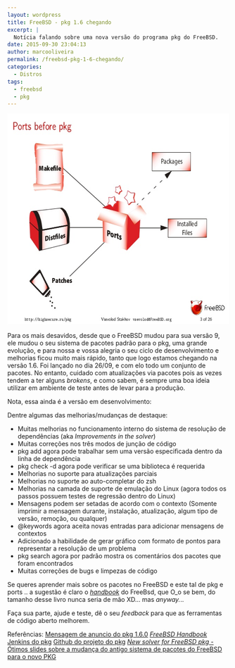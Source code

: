 ```yaml
---
layout: wordpress
title: FreeBSD - pkg 1.6 chegando
excerpt: |
  Notícia falando sobre uma nova versão do programa pkg do FreeBSD.
date: 2015-09-30 23:04:13
author: marcooliveira
permalink: /freebsd-pkg-1-6-chegando/
categories:
  - Distros
tags:
  - freebsd
  - pkg
---
```


<a href="/assets/wp-content/uploads/2015/09/pkg.jpg"><img class="aligncenter size-full wp-image-3427" src="/assets/wp-content/uploads/2015/09/pkg.jpg" alt="pkg" width="638" height="479" /></a>

Para os mais desavidos, desde que o FreeBSD mudou para sua versão 9, ele mudou o seu sistema de pacotes padrão para o pkg, uma grande evolução, e para nossa e vossa alegria o seu ciclo de desenvolvimento e melhorias ficou muito mais rápido, tanto que logo estamos chegando na versão 1.6. Foi lançado no dia 26/09, e com elo todo um conjunto de pacotes.
No entanto, cuidado com atualizações via pacotes pois as vezes tendem a ter alguns <em>brokens</em>, e como sabem, é sempre uma boa ideia utilizar em ambiente de teste antes de levar para a produção.

<!--more-->

Nota, essa ainda é a versão em desenvolvimento:

Dentre algumas das melhorias/mudanças de destaque:
- Muitas melhorias no funcionamento interno do sistema de resolução de dependências (aka <em>Improvements in the solver</em>)
- Muitas correções nos três modos de junção de código
- pkg add agora pode trabalhar sem uma versão especificada dentro da linha de dependência
- pkg check -d agora pode verificar se uma biblioteca é requerida
- Melhorias no suporte para atualizações parciais
- Melhorias no suporte ao auto-completar do zsh
- Melhorias na camada de suporte de emulação do Linux (agora todos os passos possuem testes de regressão dentro do Linux)
- Mensagens podem ser setadas de acordo com o contexto (Somente imprimir a mensagem durante, instalação, atualização, algum tipo de versão, remoção, ou qualquer)
- @keywords agora aceita novas entradas para adicionar mensagens de contextos
- Adicionado a habilidade de gerar gráfico com formato de pontos para representar a resolução de um problema
- pkg search agora por padrão mostra os comentários dos pacotes que foram encontrados
- Muitas correções de bugs e limpezas de código

Se queres aprender mais sobre os pacotes no FreeBSD e este tal de pkg e ports .. a sugestão é claro o <a href="https://www.freebsd.org/doc/handbook/ports.html" target="_blank"><em>handbook</em></a> do FreeBsd, que O_o se bem, do tamanho desse livro nunca seria de mão XD... mas <em>anyway.</em>..

Faça sua parte, ajude e teste, dê o seu <em>feedback</em> para que as ferramentas de código aberto melhorem.

Referências:
<a href="https://lists.freebsd.org/pipermail/freebsd-stable/2015-September/083392.html" target="_blank">Mensagem de anuncio do pkg 1.6.0</a>
<em><a href="https://www.freebsd.org/doc/handbook/pkgng-intro.html" target="_blank">FreeBSD Handbook</a></em>
<a href="http://jenkins.mouf.net/job/pkg/" target="_blank">Jenkins do pkg</a>
<a href="https://github.com/freebsd/pkg" target="_blank">Github do projeto do pkg</a>
<a href="http://pt.slideshare.net/VsevolodStakhov/new-solver-for-freebsd-pkg" target="_blank"><em>New solver for FreeBSD pkg</em> - Ótimos slides sobre a mudança do antigo sistema de pacotes do FreeBSD para o novo PKG</a>